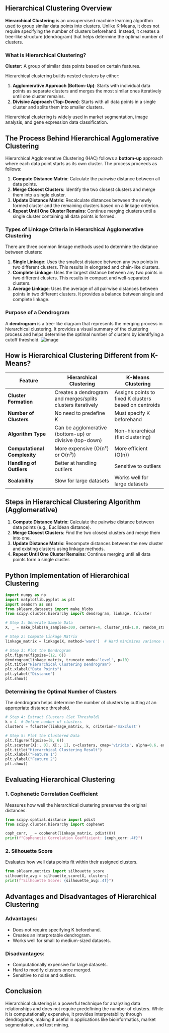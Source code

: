 ## Hierarchical Clustering Overview
**Hierarchical Clustering** is an unsupervised machine learning algorithm used to group similar data points into clusters. Unlike K-Means, it does not require specifying the number of clusters beforehand. Instead, it creates a tree-like structure (dendrogram) that helps determine the optimal number of clusters.

### What is Hierarchical Clustering?

**Cluster:** A group of similar data points based on certain features.

Hierarchical clustering builds nested clusters by either:
1. **Agglomerative Approach (Bottom-Up)**: Starts with individual data points as separate clusters and merges the most similar ones iteratively until one cluster remains.
2. **Divisive Approach (Top-Down)**: Starts with all data points in a single cluster and splits them into smaller clusters.

Hierarchical clustering is widely used in market segmentation, image analysis, and gene expression data classification.

## The Process Behind Hierarchical Agglomerative Clustering
Hierarchical Agglomerative Clustering (HAC) follows a **bottom-up** approach where each data point starts as its own cluster. The process proceeds as follows:
1. **Compute Distance Matrix**: Calculate the pairwise distance between all data points.
2. **Merge Closest Clusters**: Identify the two closest clusters and merge them into a single cluster.
3. **Update Distance Matrix**: Recalculate distances between the newly formed cluster and the remaining clusters based on a linkage criterion.
4. **Repeat Until One Cluster Remains**: Continue merging clusters until a single cluster containing all data points is formed.

### Types of Linkage Criteria in Hierarchical Agglomerative Clustering
There are three common linkage methods used to determine the distance between clusters:
1. **Single Linkage**: Uses the smallest distance between any two points in two different clusters. This results in elongated and chain-like clusters.
2. **Complete Linkage**: Uses the largest distance between any two points in two different clusters. This results in compact and well-separated clusters.
3. **Average Linkage**: Uses the average of all pairwise distances between points in two different clusters. It provides a balance between single and complete linkage.

### Purpose of a Dendrogram
A **dendrogram** is a tree-like diagram that represents the merging process in hierarchical clustering. It provides a visual summary of the clustering process and helps determine the optimal number of clusters by identifying a cutoff threshold.
![image](https://github.com/user-attachments/assets/99236066-a02f-48f0-a62e-4b41bef8882a)


## How is Hierarchical Clustering Different from K-Means?
| Feature | Hierarchical Clustering | K-Means Clustering |
|---------|------------------------|-------------------|
| **Cluster Formation** | Creates a dendrogram and merges/splits clusters iteratively | Assigns points to fixed K clusters based on centroids |
| **Number of Clusters** | No need to predefine K | Must specify K beforehand |
| **Algorithm Type** | Can be agglomerative (bottom-up) or divisive (top-down) | Non-hierarchical (flat clustering) |
| **Computational Complexity** | More expensive (O(n²) or O(n³)) | More efficient (O(n)) |
| **Handling of Outliers** | Better at handling outliers | Sensitive to outliers |
| **Scalability** | Slow for large datasets | Works well for large datasets |

## Steps in Hierarchical Clustering Algorithm (Agglomerative)
1. **Compute Distance Matrix**: Calculate the pairwise distance between data points (e.g., Euclidean distance).
2. **Merge Closest Clusters**: Find the two closest clusters and merge them into one.
3. **Update Distance Matrix**: Recompute distances between the new cluster and existing clusters using linkage methods.
4. **Repeat Until One Cluster Remains**: Continue merging until all data points form a single cluster.

## Python Implementation of Hierarchical Clustering
```python
import numpy as np
import matplotlib.pyplot as plt
import seaborn as sns
from sklearn.datasets import make_blobs
from scipy.cluster.hierarchy import dendrogram, linkage, fcluster

# Step 1: Generate Sample Data
X, _ = make_blobs(n_samples=300, centers=4, cluster_std=1.0, random_state=42)

# Step 2: Compute Linkage Matrix
linkage_matrix = linkage(X, method='ward')  # Ward minimizes variance within clusters

# Step 3: Plot the Dendrogram
plt.figure(figsize=(12, 6))
dendrogram(linkage_matrix, truncate_mode='level', p=10)
plt.title("Hierarchical Clustering Dendrogram")
plt.xlabel("Data Points")
plt.ylabel("Distance")
plt.show()
```

### Determining the Optimal Number of Clusters
The dendrogram helps determine the number of clusters by cutting at an appropriate distance threshold.
```python
# Step 4: Extract Clusters (Set Threshold)
k = 4  # Define number of clusters
clusters = fcluster(linkage_matrix, k, criterion='maxclust')

# Step 5: Plot the Clustered Data
plt.figure(figsize=(8, 6))
plt.scatter(X[:, 0], X[:, 1], c=clusters, cmap='viridis', alpha=0.6, edgecolors='k', marker='o')
plt.title("Hierarchical Clustering Result")
plt.xlabel("Feature 1")
plt.ylabel("Feature 2")
plt.show()
```

## Evaluating Hierarchical Clustering
### 1. **Cophenetic Correlation Coefficient**
Measures how well the hierarchical clustering preserves the original distances.
```python
from scipy.spatial.distance import pdist
from scipy.cluster.hierarchy import cophenet

coph_corr, _ = cophenet(linkage_matrix, pdist(X))
print(f"Cophenetic Correlation Coefficient: {coph_corr:.4f}")
```

### 2. **Silhouette Score**
Evaluates how well data points fit within their assigned clusters.
```python
from sklearn.metrics import silhouette_score
silhouette_avg = silhouette_score(X, clusters)
print(f"Silhouette Score: {silhouette_avg:.4f}")
```

## Advantages and Disadvantages of Hierarchical Clustering
### **Advantages:**
- Does not require specifying K beforehand.
- Creates an interpretable dendrogram.
- Works well for small to medium-sized datasets.

### **Disadvantages:**
- Computationally expensive for large datasets.
- Hard to modify clusters once merged.
- Sensitive to noise and outliers.

## Conclusion
Hierarchical clustering is a powerful technique for analyzing data relationships and does not require predefining the number of clusters. While it is computationally expensive, it provides interpretability through dendrograms, making it useful in applications like bioinformatics, market segmentation, and text mining.

